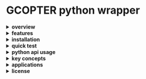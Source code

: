 # GCOPTER python wrapper

<details>
<summary><strong>overview</strong></summary>

`drone-pathgen` is a lightweight python wrapper around **gcopter** – a state-of-the-art trajectory optimizer for multicopters. it lets you generate smooth, collision-free drone paths directly from python while keeping the heavy number-crunching in c++.

</details>

<details>
<summary><strong>features</strong></summary>

- smart path planning that avoids obstacles and respects real drone physics
- voxel-map support for arbitrary 3d environments
- smooth, jerk-limited trajectories within safe-flight-corridors (sfc)
- built-in optimization for time, energy and feasibility
- numpy-friendly api – results come back as plain ndarrays
- optional open3d visualization extras

</details>

<details>
<summary><strong>installation</strong></summary>

prerequisites – make sure **ompl**, **eigen3** and **boost** are available on your system.

```bash
# macos (homebrew)
brew install ompl eigen boost

# ubuntu / debian
sudo apt-get update
sudo apt-get install libompl-dev libeigen3-dev libboost-all-dev
```

install the library (core only):

```bash
uv add git+https://github.com/u-k-g/drone-pathgen.git
```

install with visualization support (adds open3d):

```bash
uv add "git+https://github.com/u-k-g/drone-pathgen.git[viz]"
```

supported python versions:

- core functionality: 3.8 → 3.13
- with visualization: 3.8 → 3.12 (open3d limitation)

</details>

<details>
<summary><strong>quick test</strong></summary>

```python
import gcopter_cpp
api = gcopter_cpp.GCopterAPI()
print("✅ gcopter wrapper loaded!")
```

</details>

<details>
<summary><strong>python api usage</strong></summary>

```python
import numpy as np
import gcopter_cpp as gc

api = gc.GCopterAPI()

# 1. build a voxel map
map_size     = np.array([20, 20, 10], dtype=np.int32)
origin       = np.array([-5.0, -5.0, 0.0])
voxel_scale  = 0.5  # metres per voxel
obstacles    = [np.array([0.0, 0.0, 1.0]), np.array([-1., -1., 1.]), np.array([1., 1., 1.])]
api.configure_map(map_size, origin, voxel_scale, obstacles, dilation_radius=2)

# 2. define endpoints
api.set_endpoints(start=np.array([-3., -3., 1.]), goal=np.array([3., 3., 1.]))

# 3. optimisation parameters
success = api.run_inference(
    planning_timeout   = 5.0,
    time_weight        = 50.0,
    segment_length     = 2.0,
    smoothing_epsilon  = 1e-3,
    integral_resolution= 8,
    magnitude_bounds   = np.array([5., 10., np.pi/3, 5., 15.]),
    penalty_weights    = np.array([1, 1, 1, 1, 1]),
    physical_params    = np.array([1., 9.81, 0., 0., 0., 0.01])
)

if success:
    stats = gc.TrajectoryStatistics()
    api.get_statistics(stats)
    print(f"trajectory duration: {stats.total_duration:.2f}s")
```

</details>

<details>
<summary><strong>key concepts</strong></summary>

- **voxel map** – 3d occupancy grid representing obstacles
- **safe-flight-corridor (sfc)** – chain of convex polytopes that guarantee clearance
- **trajectory optimisation** – polynomial path refined to satisfy dynamics & safety

</details>

<details>
<summary><strong>applications</strong></summary>

- autonomous delivery
- search & rescue navigation
- infrastructure inspection
- simulation & research prototypes
- indoor warehouse flight planning

</details>

<details>
<summary><strong>license</strong></summary>

released under the mit license – see `license` file for details.

</details>

